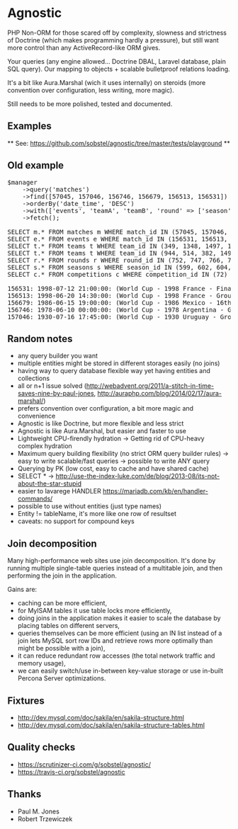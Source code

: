 Agnostic
========

PHP Non-ORM for those scared off by complexity, slowness and strictness of Doctrine
(which makes programming hardly a pressure), but still want more control than
any ActiveRecord-like ORM gives.

Your queries (any engine allowed... Doctrine DBAL, Laravel database, plain SQL query).
Our mapping to objects + scalable bulletproof relations loading.

It's a bit like Aura.Marshal (wich it uses internally) on steroids (more convention
over configuration, less writing, more magic).

Still needs to be more polished, tested and documented.

Examples
--------

** See: https://github.com/sobstel/agnostic/tree/master/tests/playground **

Old example
-----------

<pre>
$manager
    ->query('matches')
    ->find([57045, 157046, 156746, 156679, 156513, 156531])
    ->orderBy('date_time', 'DESC')
    ->with(['events', 'teamA', 'teamB', 'round' => ['season' => 'competition']])
    ->fetch();

SELECT m.* FROM matches m WHERE match_id IN (57045, 157046, 156746, 156679, 156513, 156531) ORDER BY date_time DESC
SELECT e.* FROM events e WHERE match_id IN (156531, 156513, 156679, 156746, 157046)
SELECT t.* FROM teams t WHERE team_id IN (349, 1348, 1497, 1677, 424)
SELECT t.* FROM teams t WHERE team_id IN (944, 514, 382, 1497)
SELECT r.* FROM rounds r WHERE round_id IN (752, 747, 766, 776, 826)
SELECT s.* FROM seasons s WHERE season_id IN (599, 602, 604, 614)
SELECT c.* FROM competitions c WHERE competition_id IN (72)

156531: 1998-07-12 21:00:00: (World Cup - 1998 France - Final) Brazil v France  0 - 3
156513: 1998-06-20 14:30:00: (World Cup - 1998 France - Group stage) Japan v n/a  0 - 1
156679: 1986-06-15 19:00:00: (World Cup - 1986 Mexico - 16th Finals) Mexico v Bulgaria  2 - 0
156746: 1978-06-10 00:00:00: (World Cup - 1978 Argentina - Group Stage 1) Poland v Mexico  3 - 1
157046: 1930-07-16 17:45:00: (World Cup - 1930 Uruguay - Group stage) Chile v Mexico  3 - 0
</pre>

Random notes
------------

* any query builder you want
* multiple entities might be stored in different storages easily (no joins)
* having way to query database flexible way yet having entities and collections
* all or n+1 issue solved (http://webadvent.org/2011/a-stitch-in-time-saves-nine-by-paul-jones,
  http://auraphp.com/blog/2014/02/17/aura-marshal/)
* prefers convention over configuration, a bit more magic and convenience
* Agnostic is like Doctrine, but more flexible and less strict
* Agnostic is like Aura.Marshal, but easier and faster to use
* Lightweight CPU-firendly hydration -> Getting rid of CPU-heavy complex hydration
* Maximum query building flexibility (no strict ORM query builder rules) -> easy to write scalable/fast
  queries -> possible to write ANY query
* Querying by PK (low cost, easy to cache and have shared cache)
* SELECT * -> http://use-the-index-luke.com/de/blog/2013-08/its-not-about-the-star-stupid
* easier to lavarege HANDLER https://mariadb.com/kb/en/handler-commands/
* possible to use without entities (just type names)
* Entity != tableName, it's more like one row of resultset
* caveats: no support for compound keys

Join decomposition
------------------

Many high-performance web sites use join decomposition. It's done by running multiple single-table
queries instead of a multitable join, and then performing the join in the application.

Gains are:

* caching can be more efficient,
* for MyISAM tables it use table locks more efficiently,
* doing joins in the application makes it easier to scale the database by placing tables on different servers,
* queries themselves can be more efficient (using an IN list instead of a join lets MySQL sort row IDs and
  retrieve rows more optimally than might be possible with a join),
* it can reduce redundant row accesses (the total network traffic and memory usage),
* we can easily switch/use in-between key-value storage or use in-built Percona Server optimizations.

Fixtures
--------

* http://dev.mysql.com/doc/sakila/en/sakila-structure.html
* http://dev.mysql.com/doc/sakila/en/sakila-structure-tables.html

Quality checks
--------------

* https://scrutinizer-ci.com/g/sobstel/agnostic/
* https://travis-ci.org/sobstel/agnostic

Thanks
------

* Paul M. Jones
* Robert Trzewiczek


